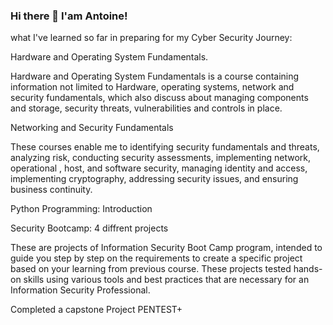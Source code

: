 ### Hi there 👋 I'am Antoine!
what I've learned so far in preparing for my Cyber Security Journey:

Hardware and Operating System Fundamentals. 

Hardware and Operating System Fundamentals is a course containing information not limited to Hardware, operating systems, network and security fundamentals, which also discuss about managing components and storage, security threats, vulnerabilities and controls in place.

Networking and Security Fundamentals

These courses enable me to identifying security fundamentals and threats, analyzing risk, conducting security assessments, implementing network, operational , host, and software security, managing identity and access, implementing cryptography, addressing security issues, and ensuring business continuity.

Python Programming: Introduction

Security Bootcamp: 4 diffrent projects 

These are projects of Information Security Boot Camp program, intended to guide you step by step on the requirements to create a specific project based on your learning from previous course. These projects tested hands-on skills using various tools and best practices that are necessary for an Information Security Professional.
 
 Completed a capstone Project PENTEST+

